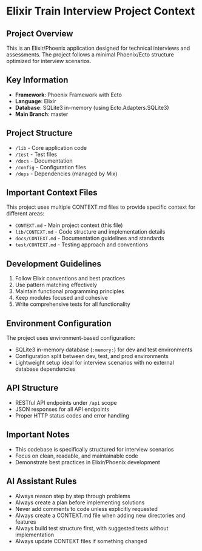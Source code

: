 # Elixir Train Interview Project Context

## Project Overview
This is an Elixir/Phoenix application designed for technical interviews and assessments.
The project follows a minimal Phoenix/Ecto structure optimized for interview scenarios.

## Key Information
- **Framework**: Phoenix Framework with Ecto
- **Language**: Elixir
- **Database**: SQLite3 in-memory (using Ecto.Adapters.SQLite3)
- **Main Branch**: master

## Project Structure
- `/lib` - Core application code
- `/test` - Test files
- `/docs` - Documentation
- `/config` - Configuration files
- `/deps` - Dependencies (managed by Mix)

## Important Context Files
This project uses multiple CONTEXT.md files to provide specific context for different areas:
- `CONTEXT.md` - Main project context (this file)
- `lib/CONTEXT.md` - Code structure and implementation details
- `docs/CONTEXT.md` - Documentation guidelines and standards
- `test/CONTEXT.md` - Testing approach and conventions

## Development Guidelines
1. Follow Elixir conventions and best practices
2. Use pattern matching effectively
3. Maintain functional programming principles
4. Keep modules focused and cohesive
5. Write comprehensive tests for all functionality

## Environment Configuration
The project uses environment-based configuration:
- SQLite3 in-memory database (`:memory:`) for dev and test environments
- Configuration split between dev, test, and prod environments
- Lightweight setup ideal for interview scenarios with no external database dependencies

## API Structure
- RESTful API endpoints under `/api` scope
- JSON responses for all API endpoints
- Proper HTTP status codes and error handling

## Important Notes
- This codebase is specifically structured for interview scenarios
- Focus on clean, readable, and maintainable code
- Demonstrate best practices in Elixir/Phoenix development

## AI Assistant Rules
- Always reason step by step through problems
- Always create a plan before implementing solutions
- Never add comments to code unless explicitly requested
- Always create a CONTEXT.md file when adding new directories and features
- Always build test structure first, with suggested tests without implementation
- Always update CONTEXT files if something changed